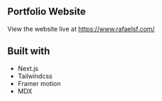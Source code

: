 ## Portfolio Website

View the website live at https://www.rafaelsf.com/

## Built with
- Next.js
- Tailwindcss
- Framer motion
- MDX
